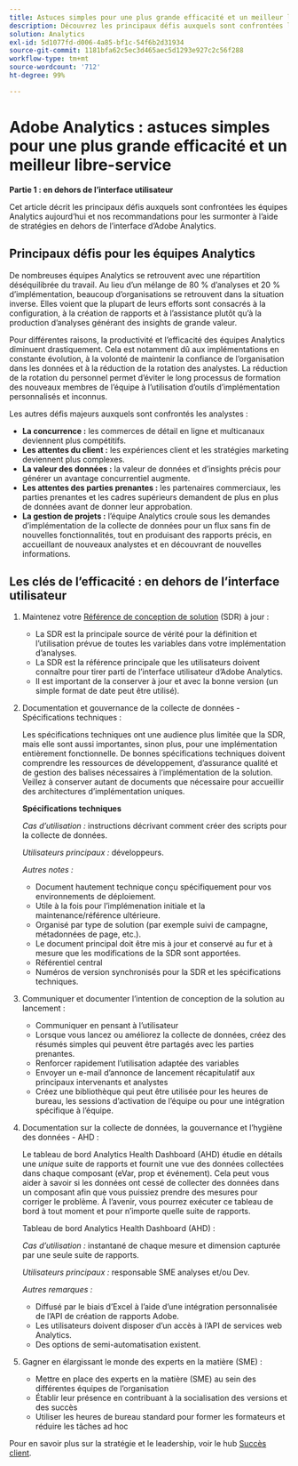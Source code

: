```yaml
---
title: Astuces simples pour une plus grande efficacité et un meilleur libre-service - Partie 1
description: Découvrez les principaux défis auxquels sont confrontées les équipes d’analyse et nos recommandations pour les surmonter à l’aide de stratégies en dehors de l’interface utilisateur d’Adobe Analytics.
solution: Analytics
exl-id: 5d1077fd-d006-4a85-bf1c-54f6b2d31934
source-git-commit: 1181bfa62c5ec3d465aec5d1293e927c2c56f288
workflow-type: tm+mt
source-wordcount: '712'
ht-degree: 99%

---
```


# Adobe Analytics : astuces simples pour une plus grande efficacité et un meilleur libre-service

**Partie 1 : en dehors de l’interface utilisateur**

Cet article décrit les principaux défis auxquels sont confrontées les équipes Analytics aujourd’hui et nos recommandations pour les surmonter à l’aide de stratégies en dehors de l’interface d’Adobe Analytics.

## Principaux défis pour les équipes Analytics

De nombreuses équipes Analytics se retrouvent avec une répartition déséquilibrée du travail. Au lieu d’un mélange de 80 % d’analyses et 20 % d’implémentation, beaucoup d’organisations se retrouvent dans la situation inverse. Elles voient que la plupart de leurs efforts sont consacrés à la configuration, à la création de rapports et à l’assistance plutôt qu’à la production d’analyses générant des insights de grande valeur.

Pour différentes raisons, la productivité et l’efficacité des équipes Analytics diminuent drastiquement. Cela est notamment dû aux implémentations en constante évolution, à la volonté de maintenir la confiance de l’organisation dans les données et à la réduction de la rotation des analystes. La réduction de la rotation du personnel permet d’éviter le long processus de formation des nouveaux membres de l’équipe à l’utilisation d’outils d’implémentation personnalisés et inconnus.

Les autres défis majeurs auxquels sont confrontés les analystes :

* **La concurrence :** les commerces de détail en ligne et multicanaux deviennent plus compétitifs.
* **Les attentes du client :** les expériences client et les stratégies marketing deviennent plus complexes.
* **La valeur des données :** la valeur de données et d’insights précis pour générer un avantage concurrentiel augmente.
* **Les attentes des parties prenantes :** les partenaires commerciaux, les parties prenantes et les cadres supérieurs demandent de plus en plus de données avant de donner leur approbation.
* **La gestion de projets :** l’équipe Analytics croule sous les demandes d’implémentation de la collecte de données pour un flux sans fin de nouvelles fonctionnalités, tout en produisant des rapports précis, en accueillant de nouveaux analystes et en découvrant de nouvelles informations.

## Les clés de l’efficacité : en dehors de l’interface utilisateur

1. Maintenez votre [Référence de conception de solution](/help/implementation/implementation-basics/creating-and-maintaining-an-sdr.md) (SDR) à jour :

   * La SDR est la principale source de vérité pour la définition et l’utilisation prévue de toutes les variables dans votre implémentation d’analyses.
   * La SDR est la référence principale que les utilisateurs doivent connaître pour tirer parti de l’interface utilisateur d’Adobe Analytics.
   * Il est important de la conserver à jour et avec la bonne version (un simple format de date peut être utilisé).

1. Documentation et gouvernance de la collecte de données - Spécifications techniques :

   Les spécifications techniques ont une audience plus limitée que la SDR, mais elle sont aussi importantes, sinon plus, pour une implémentation entièrement fonctionnelle. De bonnes spécifications techniques doivent comprendre les ressources de développement, d’assurance qualité et de gestion des balises nécessaires à l’implémentation de la solution. Veillez à conserver autant de documents que nécessaire pour accueillir des architectures d’implémentation uniques.

   **Spécifications techniques**

   _Cas d’utilisation :_ instructions décrivant comment créer des scripts pour la collecte de données.

   _Utilisateurs principaux :_ développeurs.

   _Autres notes :_

   * Document hautement technique conçu spécifiquement pour vos environnements de déploiement.
   * Utile à la fois pour l’implémenation initiale et la maintenance/référence ultérieure.
   * Organisé par type de solution (par exemple suivi de campagne, métadonnées de page, etc.).
   * Le document principal doit être mis à jour et conservé au fur et à mesure que les modifications de la SDR sont apportées.
   * Référentiel central
   * Numéros de version synchronisés pour la SDR et les spécifications techniques.

1. Communiquer et documenter l’intention de conception de la solution au lancement :

   * Communiquer en pensant à l’utilisateur
   * Lorsque vous lancez ou améliorez la collecte de données, créez des résumés simples qui peuvent être partagés avec les parties prenantes.
   * Renforcer rapidement l’utilisation adaptée des variables
   * Envoyer un e-mail d’annonce de lancement récapitulatif aux principaux intervenants et analystes
   * Créez une bibliothèque qui peut être utilisée pour les heures de bureau, les sessions d’activation de l’équipe ou pour une intégration spécifique à l’équipe.

1. Documentation sur la collecte de données, la gouvernance et l’hygiène des données - AHD :

   Le tableau de bord Analytics Health Dashboard (AHD) étudie en détails une _unique_ suite de rapports et fournit une vue des données collectées dans chaque composant (eVar, prop et événement). Cela peut vous aider à savoir si les données ont cessé de collecter des données dans un composant afin que vous puissiez prendre des mesures pour corriger le problème. À l’avenir, vous pourrez exécuter ce tableau de bord à tout moment et pour n’importe quelle suite de rapports.

   Tableau de bord Analytics Health Dashboard (AHD) :

   _Cas d’utilisation :_ instantané de chaque mesure et dimension capturée par une seule suite de rapports.

   _Utilisateurs principaux :_ responsable SME analyses et/ou Dev.

   _Autres remarques :_
   * Diffusé par le biais d’Excel à l’aide d’une intégration personnalisée de l’API de création de rapports Adobe.
   * Les utilisateurs doivent disposer d’un accès à l’API de services web Analytics.
   * Des options de semi-automatisation existent.

1. Gagner en élargissant le monde des experts en la matière (SME) :

   * Mettre en place des experts en la matière (SME) au sein des différentes équipes de l’organisation
   * Établir leur présence en contribuant à la socialisation des versions et des succès
   * Utiliser les heures de bureau standard pour former les formateurs et réduire les tâches ad hoc

Pour en savoir plus sur la stratégie et le leadership, voir le hub [Succès client](https://experienceleague.adobe.com/docs/customer-success/customer-success/overview.html).